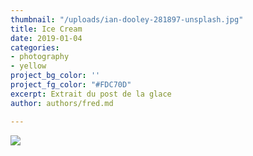 ```yaml
---
thumbnail: "/uploads/ian-dooley-281897-unsplash.jpg"
title: Ice Cream
date: 2019-01-04
categories:
- photography
- yellow
project_bg_color: ''
project_fg_color: "#FDC70D"
excerpt: Extrait du post de la glace
author: authors/fred.md

---
```

![](/uploads/ian-dooley-281897-unsplash.jpg)